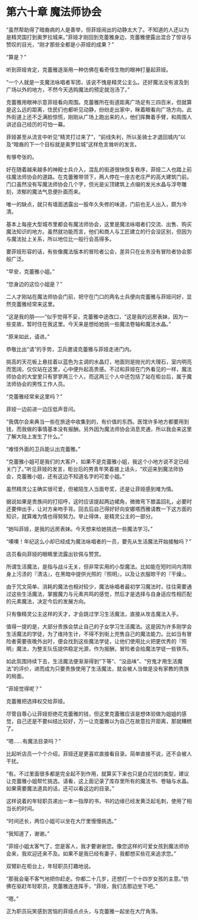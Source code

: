 # 第六十章 魔法师协会

“虽然帮助得了暗裔病的人是善举，但菲娅闹出的动静太大了。不知道的人还以为是精灵国打到奥罗拉城来。”菲娅才刚回到克蕾雅身边，克蕾雅便露出混合了惊讶与赞叹的目光，“刚才那些全都是小菲娅的成果？”

“算是？”

听到菲娅肯定，克蕾雅逐渐用一种仿佛在看奇怪生物的眼神打量起菲娅。

“一个人就是一支魔法咏唱者军团，该说不愧是精灵公主么。还好魔法没有波及到广场以外的地方，不然今天选购魔法的预定就泡汤了。”

克蕾雅用眼神示意菲娅看向周围。克蕾雅所在街道距离广场足有三四百米，但就算是这么远的距离，住民们也都听见动静，纷纷走出家中，眯着眼看向广场方向。此外街道上还不乏满脸惊慌，刚刚从广场上跑出来的人，他们挥舞着手臂，和周围人讲述自己经历的可怕一幕。

菲娅甚至从流言中听见“精灵打过来了”，“前线失利，所以圣骑士才退回城内”以及“暗裔的下一个目标就是奥罗拉城”这样危言耸听的发言。

有够夸张的。

好在随着越来越多的神殿士兵介入，混乱的街道很快恢复秩序，菲娅二人也踏上前往魔法师协会的道路。在克蕾雅带领下，两人停在一座古老庄严的高大建筑门前。门口虽然没有写魔法师协会几个字，但光是尖顶建筑上点缀的发光水晶与浮夸雕刻，浓郁的魔法气息便扑面而来。

唯一的缺点，就只有墙面透露出一股年久失修的味道，门前也无人出入，颇为冷清。

基本上每座大型城市里都会有魔法师协会，这里是魔法咏唱者们交流、出售、购买魔法知识的地方。虽然就功能而言，他们和商人与工匠建立的行会没区别，但因为与魔法扯上关系，所以地位比一般行会高得多。

要菲娅形容的话，有些像魔法版本的冒险者公会，差异只在业务没有冒险者协会那般广泛。

“早安，克蕾雅小姐。”

“您身边的这位小姐是？”

二人才刚站在魔法师协会门前，把守在门口的两名士兵便向克蕾雅与菲娅问好，显然克蕾雅经常来这里。

“这是我的朋——”似乎觉得不妥，克蕾雅中途改口，“这是我的远房表妹，因为一些变故，暂时住在我这里。今天来是想给她挑一些魔法卷轴和魔法水晶。”

“原来如此，请进。”

恭敬比出“请”的手势，卫兵邀请克蕾雅与菲娅走进门内。

挑高的天花板上悬挂着以蓝色为主调的水晶灯，地面则是抛光的大理石，室内明亮而宽阔，仅仅站在这里，心中便升起高贵感。不过和菲娅在门外看见的一样，魔法师协会的大堂里只有寥寥两三个人，而这两三个人中还包括了站在柜台后，属于魔法师协会的男性工作人员。

“克蕾雅经常来这里吗？”

菲娅一边前进一边压低声音问。

“我偶尔会来典当一些在旅途中收集到的，有价值的东西。医馆许多地方都要用到钱，而我做的事情基本没有报酬。另外因为魔法师协会消息灵通，所以我会来这里了解大陆上发生了什么。”

“难怪外面的卫兵能认出克蕾雅。”

“克蕾雅小姐可是我们的大客户，如果不是克蕾雅小姐，我这个小地方说不定已经关门了。”听见菲娅的发言，柜台后的男青年笑着接上话头，“欢迎来到魔法师协会，克蕾雅小姐，还有这边不知道名字的可爱小姐。”

虽然精灵公主确实很可爱，但被陌生人当面夸奖，还是让菲娅感到难为情。

据说如果是贵族间的打招呼，这时应该提起两边裙角，微微弯下膝盖回礼，必要时还要伸出手，让对方亲吻手背。回去后自己得好好向安娜塔西雅请教一下这方面的知识，就算难为情也得努努力。举止得体，是精灵公主的一部分。

“她叫菲娅，是我的远房表妹。今天想来给她挑选一些魔法学习。”

“噢噢！年纪这么小却已经成为魔法咏唱者的一员，要先从生活魔法开始接触吗？”

店员看向菲娅的眼睛里流露出钦佩与赞赏。

所谓生活魔法，是指与战斗无关，但非常实用的小型魔法。比如能在短时间内清除身上污渍的『清洁』，在黑暗中提供光照的『照明』，以及让衣服晾干的『干燥』。

由于咒文简单、消耗的魔法也相对较少，魔法咏唱者最初学习魔法时，往往需要通过这些生活魔法，掌握魔力与元素共鸣的感觉，然后才是选择与自身适应性相匹配的元素魔法，决定今后的发展方向。

只有像精灵公主这样的天才，才会跳过学习生活魔法，直接从攻击魔法入手。

值得一提的是，大部分贵族会禁止自己的子女学习生活魔法。这是因为许多刚学会生活魔法的学徒，为了维持生计，不得不到街上兜售自己的魔法能力。比如当有冒险者需要夜晚外出时，便会找到这些魔法学徒，让他们使用比火把更优秀的『照明』魔法，为整支队伍提供稳定光源，作为报酬，冒险者会给魔法学徒一些铁币。

如此氛围持续下去，生活魔法便渐渐得到“下等”、“没品味”、“穷鬼才用生活魔法”的评价，进而成为只要贵族使用了生活魔法，就会被人当做是没有家教的贵族的局面。

“菲娅觉得呢？”

克蕾雅把选择权交给菲娅。

尽管自尊心让菲娅拒绝花克蕾雅的钱，但这里克蕾雅应该是想体验做为姐姐的感觉，自己还是不要纠结比较好，万一让克蕾雅以为自己在故意拉开距离，那就糟糕了。

“嗯……有魔法目录吗？”

比起听店员一个个介绍，菲娅还是更喜欢直接看目录。简单直接不说，还不会被人干扰。

“有。不过里面很多都是完全起不到作用，就算买下来也只是白花钱的类型，建议让克蕾雅小姐帮忙挑选。请看，这上面记录了库存里所有的魔法书、卷轴与水晶。如果需要魔法道具的话，还可以看这边的目录。”

这样说着的年轻职员递出一本一指厚的书，书的边缘已经发黄泛起毛刺，使用了相当长的时间。

“时间还长，两位小姐可以坐在大厅里慢慢挑选。”

“我知道了，谢谢。”

“菲娅小姐太客气了，您是客人，我才要谢谢您。像您这样的可爱女孩到魔法师协会来，我欢迎还来不及。如果不是我已经有妻子，我都想买些花来追求您。”

双臂趴在柜台上，年轻职员打趣地说。

“那我会毫不客气地把你赶走。你都二十几岁，还想打一个十四岁女孩的主意。”仿佛在驱赶年轻职员，克蕾雅连连挥手，“菲娅，我们去那边坐下吧。”

“嗯。”

正为职员玩笑感到苦恼的菲娅点点头，与克蕾雅一起坐在大厅角落。
